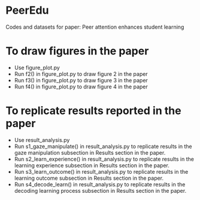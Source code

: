 # PeerEdu
Codes and datasets for paper: Peer attention enhances student learning

# To draw figures in the paper 

- Use figure_plot.py
- Run f2() in figure_plot.py to draw figure 2 in the paper
- Run f3() in figure_plot.py to draw figure 3 in the paper
- Run f4() in figure_plot.py to draw figure 4 in the paper


# To replicate results reported in the paper

- Use result_analysis.py
- Run s1_gaze_manipulate() in result_analysis.py to replicate results in the gaze manipulation subsection in Results section in the paper.
- Run s2_learn_experience() in result_analysis.py to replicate results in the learning experience subsection in Results section in the paper.
- Run s3_learn_outcome() in result_analysis.py to replicate results in the learning outcome subsection in Results section in the paper.
- Run s4_decode_learn() in result_analysis.py to replicate results in the decoding learning process subsection in Results section in the paper.

